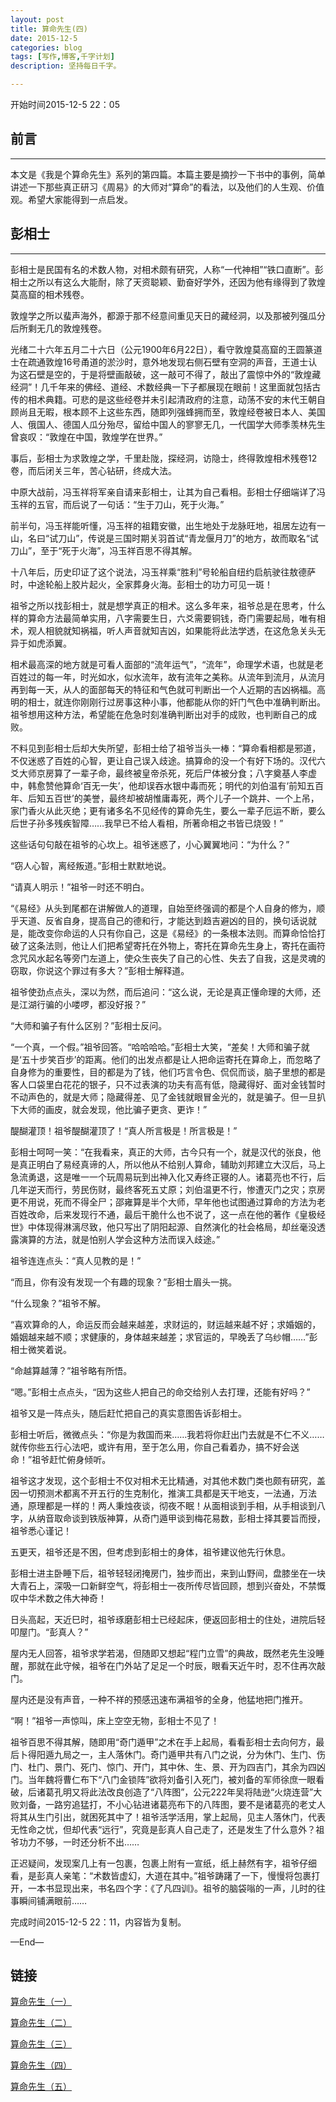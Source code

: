 ```yaml
---
layout: post
title: 算命先生(四)
date: 2015-12-5
categories: blog
tags: [写作,博客,千字计划]
description: 坚持每日千字。

---
```

开始时间2015-12-5 22：05
## 前言
***
本文是《我是个算命先生》系列的第四篇。本篇主要是摘抄一下书中的事例，简单讲述一下那些真正研习《周易》的大师对“算命”的看法，以及他们的人生观、价值观。希望大家能得到一点启发。
## 彭相士
***
彭相士是民国有名的术数人物，对相术颇有研究，人称“一代神相”“铁口直断”。彭相士之所以有这么大能耐，除了天资聪颖、勤奋好学外，还因为他有缘得到了敦煌莫高窟的相术残卷。

敦煌学之所以蜚声海外，都源于那不经意间重见天日的藏经洞，以及那被列强瓜分后所剩无几的敦煌残卷。

光绪二十六年五月二十六日（公元1900年6月22日），看守敦煌莫高窟的王圆篆道士在疏通敦煌16号甬道的淤沙时，意外地发现右侧石壁有空洞的声音，王道士认为这石壁是空的，于是将壁画敲破，这一敲可不得了，敲出了震惊中外的“敦煌藏经洞”！几千年来的佛经、道经、术数经典一下子都展现在眼前！这里面就包括古传的相术典籍。可悲的是这些经卷并未引起清政府的注意，动荡不安的末代王朝自顾尚且无暇，根本顾不上这些东西，随即列强蜂拥而至，敦煌经卷被日本人、美国人、俄国人、德国人瓜分殆尽，留给中国人的寥寥无几，一代国学大师季羡林先生曾哀叹：“敦煌在中国，敦煌学在世界。”

事后，彭相士为求敦煌之学，千里赴陇，探经洞，访隐士，终得敦煌相术残卷12卷，而后闭关三年，苦心钻研，终成大法。

中原大战前，冯玉祥将军亲自请来彭相士，让其为自己看相。彭相士仔细端详了冯玉祥的五官，而后说了一句话：“生于刀山，死于火海。”

前半句，冯玉祥能听懂，冯玉祥的祖籍安徽，出生地处于龙脉旺地，祖居左边有一山，名曰“试刀山”，传说是三国时期关羽首试“青龙偃月刀”的地方，故而取名“试刀山”，至于“死于火海”，冯玉祥百思不得其解。

十八年后，历史印证了这个说法，冯玉祥乘“胜利”号轮船自纽约启航驶往敖德萨时，中途轮船上胶片起火，全家葬身火海。彭相士的功力可见一斑！

祖爷之所以找彭相士，就是想学真正的相术。这么多年来，祖爷总是在思考，什么样的算命方法最简单实用，八字需要生日，六爻需要铜钱，奇门需要起局，唯有相术，观人相貌就知祸福，听人声音就知吉凶，如果能将此法学透，在这危急关头无异于如虎添翼。

相术最高深的地方就是可看人面部的“流年运气”，“流年”，命理学术语，也就是老百姓过的每一年，时光如水，似水流年，故有流年之美称。从流年到流月，从流月再到每一天，从人的面部每天的特征和气色就可判断出一个人近期的吉凶祸福。高明的相士，就连你刚刚行过房事这种小事，他都能从你的奸门气色中准确判断出。祖爷想用这种方法，希望能在危急时刻准确判断出对手的成败，也判断自己的成败。

不料见到彭相士后却大失所望，彭相士给了祖爷当头一棒：“算命看相都是邪道，不仅迷惑了百姓的心智，更让自己误入歧途。搞算命的没一个有好下场的。汉代六爻大师京房算了一辈子命，最终被皇帝杀死，死后尸体被分食；八字奠基人李虚中，韩愈赞他算命‘百无一失’，他却误吞水银中毒而死；明代的刘伯温有‘前知五百年、后知五百世’的美誉，最终却被胡惟庸毒死，两个儿子一个跳井、一个上吊，家门香火从此灭绝；更有诸多名不见经传的算命先生，要么一辈子厄运不断，要么后世子孙多残疾智障……我早已不给人看相，所著命相之书皆已烧毁！”

这些话句句敲在祖爷的心坎上。祖爷迷惑了，小心翼翼地问：“为什么？”

“窃人心智，离经叛道。”彭相士默默地说。

“请真人明示！”祖爷一时还不明白。

“《易经》从头到尾都在讲解做人的道理，自始至终强调的都是个人自身的修为，顺乎天道、反省自身，提高自己的德和行，才能达到趋吉避凶的目的，换句话说就是，能改变你命运的人只有你自己，这是《易经》的一条根本法则。而算命恰恰打破了这条法则，他让人们把希望寄托在外物上，寄托在算命先生身上，寄托在画符念咒风水起名等旁门左道上，使众生丧失了自己的心性、失去了自我，这是灵魂的窃取，你说这个罪过有多大？”彭相士解释道。

祖爷使劲点点头，深以为然，而后追问：“这么说，无论是真正懂命理的大师，还是江湖行骗的小喽啰，都没好报？”

“大师和骗子有什么区别？”彭相士反问。

“一个真，一个假。”祖爷回答。“哈哈哈哈。”彭相士大笑，“差矣！大师和骗子就是‘五十步笑百步’的距离。他们的出发点都是让人把命运寄托在算命上，而忽略了自身修为的重要性，目的都是为了钱，他们巧言令色、侃侃而谈，脑子里想的都是客人口袋里白花花的银子，只不过表演的功夫有高有低，隐藏得好、面对金钱暂时不动声色的，就是大师；隐藏得差、见了金钱就眼冒金光的，就是骗子。但一旦扒下大师的画皮，就会发现，他比骗子更贪、更诈！”

醍醐灌顶！祖爷醍醐灌顶了！“真人所言极是！所言极是！”

彭相士呵呵一笑：“在我看来，真正的大师，古今只有一个，就是汉代的张良，他是真正明白了易经真谛的人，所以他从不给别人算命，辅助刘邦建立大汉后，马上急流勇退，这是唯一一个玩周易玩到出神入化又寿终正寝的人。诸葛亮也不行，后几年逆天而行，劳民伤财，最终客死五丈原；刘伯温更不行，惨遭灭门之灾；京房更不用说，死而不得全尸；邵雍算是半个大师，早年他也试图通过算命的方法为老百姓改命，后来发现行不通，最后干脆什么也不说了，这一点在他的著作《皇极经世》中体现得淋漓尽致，他只写出了阴阳起源、自然演化的社会格局，却丝毫没透露演算的方法，就是怕别人学会这种方法而误入歧途。”

祖爷连连点头：“真人见教的是！”

“而且，你有没有发现一个有趣的现象？”彭相士眉头一挑。

“什么现象？”祖爷不解。

“喜欢算命的人，命运反而会越来越差，求财运的，财运越来越不好；求婚姻的，婚姻越来越不顺；求健康的，身体越来越差；求官运的，早晚丢了乌纱帽……”彭相士微笑着说。

“命越算越薄？”祖爷略有所悟。

“嗯。”彭相士点点头，“因为这些人把自己的命交给别人去打理，还能有好吗？”

祖爷又是一阵点头，随后赶忙把自己的真实意图告诉彭相士。

彭相士听后，微微点头：“你是为救国而来……我若将你赶出门去就是不仁不义……就传你些五行心法吧，或许有用，至于怎么用，你自己看着办，搞不好会送命！”祖爷赶忙俯身倾听。

祖爷这才发现，这个彭相士不仅对相术无比精通，对其他术数门类也颇有研究，盖因一切预测术都离不开五行的生克制化，推演工具都是天干地支，一法通，万法通，原理都是一样的！两人秉烛夜谈，彻夜不眠！从面相谈到手相，从手相谈到八字，从纳音取命谈到铁版神算，从奇门遁甲谈到梅花易数，彭相士择其要旨而授，祖爷悉心谨记！

五更天，祖爷还是不困，但考虑到彭相士的身体，祖爷建议他先行休息。

彭相士进主卧睡下后，祖爷轻轻闭掩房门，独步而出，来到山野间，盘膝坐在一块大青石上，深吸一口新鲜空气，将彭相士一夜所传尽皆回顾，想到兴奋处，不禁慨叹中华术数之伟大神奇！

日头高起，天近巳时，祖爷琢磨彭相士已经起床，便返回彭相士的住处，进院后轻叩屋门。“彭真人？”

屋内无人回答，祖爷求学若渴，但随即又想起“程门立雪”的典故，既然老先生没睡醒，那就在此守候，祖爷在门外站了足足一个时辰，眼看天近午时，忍不住再次敲门。

屋内还是没有声音，一种不祥的预感迅速布满祖爷的全身，他猛地把门推开。

“啊！”祖爷一声惊叫，床上空空无物，彭相士不见了！

祖爷百思不得其解，随即用“奇门遁甲”之术在手上起局，看看彭相士去向何方，最后卜得阳遁九局之一，主人落休门。奇门遁甲共有八门之说，分为休门、生门、伤门、杜门、景门、死门、惊门、开门，其中休、生、景、开为四吉门，其余为四凶门。当年魏将曹仁布下“八门金锁阵”欲将刘备引入死门，被刘备的军师徐庶一眼看破，后诸葛孔明又将此法改良创造了“八阵图”，公元222年吴将陆逊“火烧连营”大败刘备，一路穷追猛打，不小心钻进诸葛亮布下的八阵图，要不是诸葛亮的老丈人将其从生门引出，就困死其中了！祖爷活学活用，掌上起局，见主人落休门，代表无性命之忧，但却代表“远行”，究竟是彭真人自己走了，还是发生了什么意外？祖爷功力不够，一时还分析不出……

正迟疑间，发现案几上有一包裹，包裹上附有一宣纸，纸上赫然有字，祖爷仔细看，是彭真人亲笔：“术数皆虚幻，大道在其中。”祖爷踌躇了一下，慢慢将包裹打开，一本书显现出来，书名四个字：《了凡四训》。祖爷的脑袋嗡的一声，儿时的往事瞬间铺满眼前……完成时间2015-12-5 22：11，内容皆为复制。

—End—




## 链接

[算命先生（一）](http://showhilllee.github.io/blog/2015/12/03/the-fortune-teller/)

[算命先生（二）](http://showhilllee.github.io/blog/2015/12/03/the-fortune-teller2/)

[算命先生（三）](http://showhilllee.github.io/blog/2015/12/04/the-fortune-teller3/)

[算命先生（四）](http://showhilllee.github.io/blog/2015/12/05/the-fortune-teller4/)

[算命先生（五）](http://showhilllee.github.io/blog/2015/12/06/the-fortune-teller5/)


